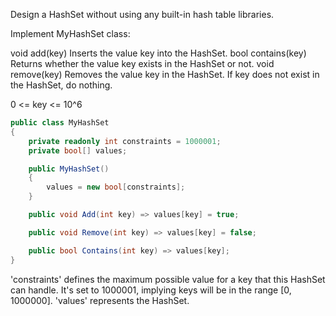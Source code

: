 Design a HashSet without using any built-in hash table libraries.

Implement MyHashSet class:

void add(key) Inserts the value key into the HashSet.
bool contains(key) Returns whether the value key exists in the HashSet or not.
void remove(key) Removes the value key in the HashSet. If key does not exist in the HashSet, do nothing.
 
0 <= key <= 10^6


```cs
public class MyHashSet
{
	private readonly int constraints = 1000001;
	private bool[] values;

	public MyHashSet()
	{
		values = new bool[constraints];
	}

	public void Add(int key) => values[key] = true;

	public void Remove(int key) => values[key] = false;

	public bool Contains(int key) => values[key];
}
```


'constraints' defines the maximum possible value for a key that this HashSet can handle.
It's set to 1000001, implying keys will be in the range [0, 1000000].
'values' represents the HashSet.
